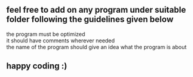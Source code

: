 ## feel free to add on any program under suitable folder following the guidelines given below
the program must be optimized\
it should have comments wherever needed\
the name of the program should give an idea what the program is about

## happy coding :)



